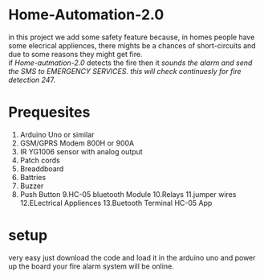 # Home-Automation-2.0
in this project we add some safety feature because, in homes people have some elecrical appliences, there mights be a chances of 
short-circuits and due to some reasons they might get fire. <br>
if *Home-autmation-2.0* detects the fire then it *sounds the  alarm and send the SMS to *EMERGENCY SERVICES*.
this will check continuesly for fire detection 24*7.

# Prequesites
1. Arduino Uno or similar
2. GSM/GPRS Modem 800H or 900A
3. IR YG1006 sensor with analog output
4. Patch cords
5. Breaddboard
6. Battries
7. Buzzer
8. Push Button
9.HC-05 bluetooth Module
10.Relays
11.jumper wires
12.ELectrical Appliences 
13.Buetooth Terminal HC-05 App

# setup
very easy just download the code and load it in the arduino uno and power up the board your fire alarm system will be online.


